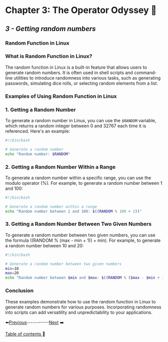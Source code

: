 # Chapter 3:  The Operator Odyssey 🤖

## *3 - Getting random numbers*

### Random Function in Linux

### What is Random Function in Linux?
The random function in Linux is a built-in feature that allows users to generate random numbers. It is often used in shell scripts and command-line utilities to introduce randomness into various tasks, such as generating passwords, simulating dice rolls, or selecting random elements from a list.

### Examples of Using Random Function in Linux

### 1. Getting a Random Number
To generate a random number in Linux, you can use the `$RANDOM` variable, which returns a random integer between 0 and 32767 each time it is referenced. Here's an example:

```bash
#!/bin/bash

# Generate a random number
echo "Random number: $RANDOM"
```
### 2. Getting a Random Number Within a Range

To generate a random number within a specific range, you can use the modulo operator (%). For example, to generate a random number between 1 and 100:

```bash
#!/bin/bash

# Generate a random number within a range
echo "Random number between 1 and 100: $((RANDOM % 100 + 1))"
```
### 3. Getting a Random Number Between Two Given Numbers

To generate a random number between two given numbers, you can use the formula ((RANDOM % (max - min + 1)) + min). For example, to generate a random number between 10 and 20:
```bash
#!/bin/bash

# Generate a random number between two given numbers
min=10
max=20
echo "Random number between $min and $max: $((RANDOM % ($max - $min + 1) + $min))"
```

### Conclusion
These examples demonstrate how to use the random function in Linux to generate random numbers for various purposes. Incorporating randomness into scripts can add versatility and unpredictability to your applications.


⬅️[Previous](../Chapter3/2.md)-----------[Next](../Chapter3/4.md) ➡️

[Table of contents ](../../table_of_contents.md)🚀 
